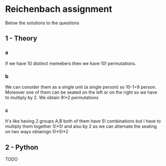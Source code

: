 # Reichenbach assignment
Below the solutions to the questions

## 1 - Theory

### a
If we have 10 distinct memebers then we have 10! permutations.

### b
We can consider them as a single unit (a single person) so 10-1=9 person.
Moreover one of them can be seated on the left or on the right
so we have to multiply by 2.
We obtain 9!*2 permutations

### c
It's like having 2 groups A,B both of them have 5! combinations but I have to multiply them together 5!*5! and also by 2 as we can alternate the seating on two ways obtainign 5!*5!*2


## 2 - Python
TODO